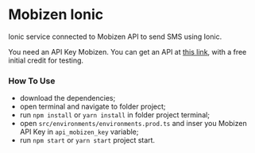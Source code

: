 # Mobizen Ionic

Ionic service connected to Mobizen API to send SMS using Ionic.

You need an API Key Mobizen. You can get an API at [this link](https://mobizon.com.br/panel#sms-history), with a free initial credit for testing.

### How To Use

- download the dependencies;
- open terminal and navigate to folder project;
- run `npm install` or `yarn install` in folder project terminal;
- open `src/environments/environments.prod.ts` and inser you Mobizen API Key in `api_mobizen_key` variable;
- run `npm start` or `yarn start` project start.
